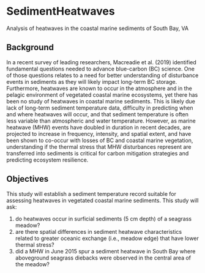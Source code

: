 # SedimentHeatwaves
Analysis of heatwaves in the coastal marine sediments of South Bay, VA

## Background

In a recent survey of leading researchers, Macreadie et al. (2019) identified fundamental questions needed to advance blue-carbon (BC) science. One of those questions relates to a need for better understanding of disturbance events in sediments as they will likely impact long-term BC storage. Furthermore, heatwaves are known to occur in the atmosphere and in the pelagic environment of vegetated coastal marine ecosystems, yet there has been no study of heatwaves in coastal marine sediments. This is likely due lack of long-term sediment temperature data, difficulty in predicting when and where heatwaves will occur, and that sediment temperature is often less variable than atmospheric and water temperature. However, as marine heatwave (MHW) events have doubled in duration in recent decades, are projected to increase in frequency, intensity, and spatial extent, and have been shown to co-occur with losses of BC and coastal marine vegetation, understanding if the thermal stress that MHW disturbances represent are transferred into sediments is critical for carbon mitigation strategies and predicting ecosystem resilience.

## Objectives

This study will establish a sediment temperature record suitable for assessing heatwaves in vegetated coastal marine sediments. This study will ask:

1) do heatwaves occur in surficial sediments (5 cm depth) of a seagrass meadow?
2) are there spatial differences in sediment heatwave characteristics related to greater oceanic exchange (i.e., meadow edge) that have lower thermal stress?
3) did a MHW in June 2015 spur a sediment heatwave in South Bay where aboveground seagrass diebacks were observed in the central area of the meadow?

